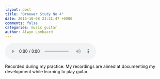 ```yaml
---
layout: post
title: "Brouwer Study No 4"
date: 2015-10-08 21:21:47 +0000
comments: false
categories: music guitar
author: Alwyn Lombaard
---
```


<audio controls>
  <source src="/music/Brouwer_Study_No_4_20151008_212308.mp3" type="audio/mpeg">
</audio

>Recorded during my practice. My recordings are aimed at documenting my development while learning to play guitar. 